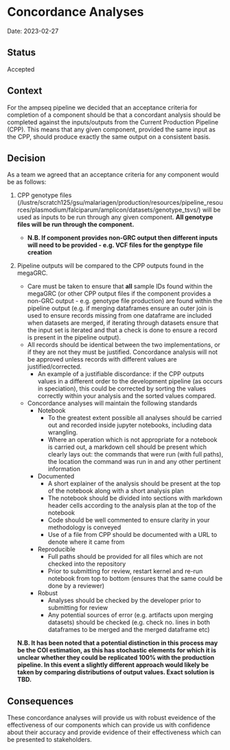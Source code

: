 # Concordance Analyses

Date: 2023-02-27

## Status
Accepted

## Context
For the ampseq pipeline we decided that an acceptance criteria for completion of a component should be that a concordant analysis should be completed against the inputs/outputs from the Current Production Pipeline (CPP). This means that any given component, provided the same input as the CPP, should produce exactly the same output on a consistent basis.

## Decision
As a team we agreed that an acceptance criteria for any component would be as follows:

1. CPP genotype files (/lustre/scratch125/gsu/malariagen/production/resources/pipeline_resources/plasmodium/falciparum/amplicon/datasets/genotype_tsvs/) will be used as inputs to be run through any given component. **All genotype files will be run through the component.** 
    * **N.B. If component provides non-GRC output then different inputs will need to be provided - e.g. VCF files for the genptype file creation**
2. Pipeline outputs will be compared to the CPP outputs found in the megaGRC.
    * Care must be taken to ensure that **all** sample IDs found within the megaGRC (or other CPP output files if the component provides a non-GRC output - e.g. genotype file production) are found within the pipeline output (e.g. if merging dataframes ensure an outer join is used to ensure records missing from one dataframe are included when datasets are merged, if iterating through datasets ensure that the input set is iterated and that a check is done to ensure a record is present in the pipeline output).
    * All records should be identical between the two implementations, or if they are not they must be justified. Concordance analysis will not be approved unless records with different values are justified/corrected.
        * An example of a justifiable discordance: if the CPP outputs values in a different order to the development pipeline (as occurs in speciation), this could be corrected by sorting the values correctly within your analysis and the sorted values compared.
    * Concordance analyses will maintain the following standards
        * Notebook
            * To the greatest extent possible all analyses should be carried out and recorded inside jupyter notebooks, including data wrangling.
            * Where an operation which is not appropriate for a notebook is carried out, a markdown cell should be present which clearly lays out: the commands that were run (with full paths), the location the command was run in and any other pertinent information
        * Documented
            * A short explainer of the analysis should be present at the top of the notebook along with a short analysis plan
            * The notebook should be divided into sections with markdown header cells according to the analysis plan at the top of the notebook
            * Code should be well commented to ensure clarity in your methodology is conveyed
            * Use of a file from CPP should be documented with a URL to denote where it came from
        * Reproducible
            * Full paths should be provided for all files which are not checked into the repository
            * Prior to submitting for review, restart kernel and re-run notebook from top to bottom (ensures that the same could be done by a reviewer)
        * Robust
            * Analyses should be checked by the developer prior to submitting for review
            * Any potential sources of error (e.g. artifacts upon merging datasets) should be checked (e.g. check no. lines in both dataframes to be merged and the merged dataframe etc)

    **N.B. It has been noted that a potential distinction in this process may be the COI estimation, as this has stochastic elements for which it is unclear whether they could be replicated 100% with the production pipeline. In this event a slightly different approach would likely be taken by comparing distributions of output values. Exact solution is TBD.**

## Consequences
These concordance analyses will provide us with robust eveidence of the effectiveness of our components which can provide us with confidence about their accuracy and provide evidence of their effectiveness which can be presented to stakeholders.